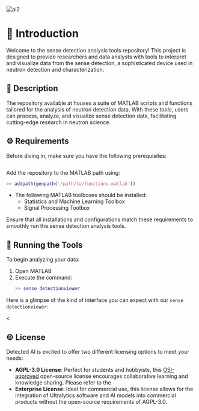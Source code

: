 
![ai2](https://github.com/user-attachments/assets/cf14dd70-1194-4b42-9bc5-3449761e2ceb)

# 🌟 Introduction

Welcome to the sense detection analysis tools repository! This project is designed to provide researchers and data analysts with tools to interpret and visualize data from the sense detection, a sophisticated device used in neutron detection and characterization.


## 📜 Description

The repository available at houses a suite of MATLAB scripts and functions tailored for the analysis of neutron detection data. With these tools, users can process, analyze, and visualize sense detection data, facilitating cutting-edge research in neutron science.

## ⚙️ Requirements

Before diving in, make sure you have the following prerequisites:

  ```bash
  
  ```
  Add the repository to the MATLAB path using:
  ```matlab
  >> addpath(genpath('/path/to/functions-matlab'))
  ```
- The following MATLAB toolboxes should be installed:
  - Statistics and Machine Learning Toolbox
  - Signal Processing Toolbox

Ensure that all installations and configurations match these requirements to smoothly run the sense detection analysis tools.

## 🏃 Running the Tools

To begin analyzing your data:

1. Open MATLAB
2. Execute the command:
   ```matlab
   >> sense detectionviewer
   ```

Here is a glimpse of the kind of interface you can expect with our `sense detectionviewer`:






<

## ©️ License

Detected AI is excited to offer two different licensing options to meet your needs:

- **AGPL-3.0 License**: Perfect for students and hobbyists, this [OSI-approved](https://opensource.org/license) open-source license encourages collaborative learning and knowledge sharing. Please refer to the
- **Enterprise License**: Ideal for commercial use, this license allows for the integration of Ultralytics software and AI models into commercial products without the open-source requirements of AGPL-3.0. 



